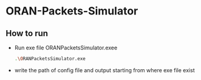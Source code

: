 # ORAN-Packets-Simulator
## How to run 
- Run exe file ORANPacketsSimulator.exee
  ```sh
  .\ORANPacketsSimulator.exe
  ```
- write the path of config file and output starting from where exe file exist

